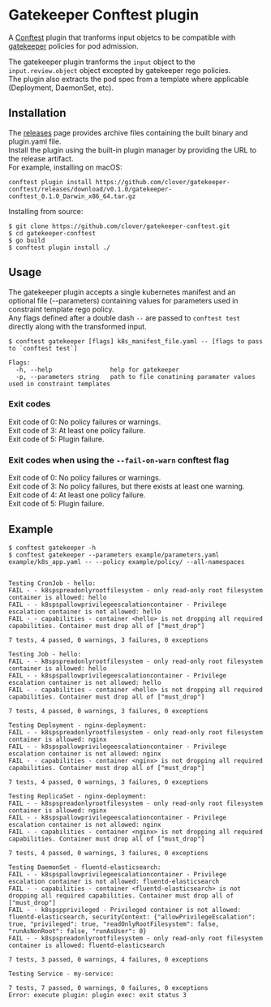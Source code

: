 # Gatekeeper Conftest plugin

A [Conftest](https://conftest.dev/) plugin that tranforms input objetcs to be compatible with [gatekeeper](https://github.com/open-policy-agent/gatekeeper) policies for pod admission.

The gatekeeper plugin tranforms the `input` object to the `input.review.object` object excepted by gatekeeper rego policies.\
The plugin also extracts the pod spec from a template where applicable (Deployment, DaemonSet, etc).

## Installation

The [releases](https://github.com/clover/gatekeeper-conftest/releases) page provides archive files containing the built binary and plugin.yaml file.\
Install the plugin using the built-in plugin manager by providing the URL to the release artifact.\
For example, installing on macOS:

```
conftest plugin install https://github.com/clover/gatekeeper-conftest/releases/download/v0.1.0/gatekeeper-conftest_0.1.0_Darwin_x86_64.tar.gz

```

Installing from source:

```
$ git clone https://github.com/clover/gatekeeper-conftest.git
$ cd gatekeeper-conftest
$ go build
$ conftest plugin install ./
```


## Usage

The gatekeeper plugin accepts a single kubernetes manifest and an optional file (--parameters) containing values for parameters used in constraint template rego policy.\
Any flags defined after a double dash `--` are passed to `conftest test` directly along with the transformed input.

```
$ conftest gatekeeper [flags] k8s_manifest_file.yaml -- [flags to pass to `conftest test`]

Flags:
  -h, --help                help for gatekeeper
  -p, --parameters string   path to file conatining paramater values used in constraint templates
```

### Exit codes
Exit code of 0: No policy failures or warnings.\
Exit code of 3: At least one policy failure.\
Exit code of 5: Plugin failure.

### Exit codes when using the `--fail-on-warn` conftest flag
Exit code of 0: No policy failures or warnings.\
Exit code of 3: No policy failures, but there exists at least one warning.\
Exit code of 4: At least one policy failure.\
Exit code of 5: Plugin failure.


## Example

```
$ conftest gatekeeper -h
$ conftest gatekeeper --parameters example/parameters.yaml example/k8s_app.yaml -- --policy example/policy/ --all-namespaces


Testing CronJob - hello:
FAIL - - k8spspreadonlyrootfilesystem - only read-only root filesystem container is allowed: hello
FAIL - - k8spspallowprivilegeescalationcontainer - Privilege escalation container is not allowed: hello
FAIL - - capabilities - container <hello> is not dropping all required capabilities. Container must drop all of ["must_drop"]

7 tests, 4 passed, 0 warnings, 3 failures, 0 exceptions

Testing Job - hello:
FAIL - - k8spspreadonlyrootfilesystem - only read-only root filesystem container is allowed: hello
FAIL - - k8spspallowprivilegeescalationcontainer - Privilege escalation container is not allowed: hello
FAIL - - capabilities - container <hello> is not dropping all required capabilities. Container must drop all of ["must_drop"]

7 tests, 4 passed, 0 warnings, 3 failures, 0 exceptions

Testing Deployment - nginx-deployment:
FAIL - - k8spspreadonlyrootfilesystem - only read-only root filesystem container is allowed: nginx
FAIL - - k8spspallowprivilegeescalationcontainer - Privilege escalation container is not allowed: nginx
FAIL - - capabilities - container <nginx> is not dropping all required capabilities. Container must drop all of ["must_drop"]

7 tests, 4 passed, 0 warnings, 3 failures, 0 exceptions

Testing ReplicaSet - nginx-deployment:
FAIL - - k8spspreadonlyrootfilesystem - only read-only root filesystem container is allowed: nginx
FAIL - - k8spspallowprivilegeescalationcontainer - Privilege escalation container is not allowed: nginx
FAIL - - capabilities - container <nginx> is not dropping all required capabilities. Container must drop all of ["must_drop"]

7 tests, 4 passed, 0 warnings, 3 failures, 0 exceptions

Testing DaemonSet - fluentd-elasticsearch:
FAIL - - k8spspallowprivilegeescalationcontainer - Privilege escalation container is not allowed: fluentd-elasticsearch
FAIL - - capabilities - container <fluentd-elasticsearch> is not dropping all required capabilities. Container must drop all of ["must_drop"]
FAIL - - k8spspprivileged - Privileged container is not allowed: fluentd-elasticsearch, securityContext: {"allowPrivilegeEscalation": true, "privileged": true, "readOnlyRootFilesystem": false, "runAsNonRoot": false, "runAsUser": 0}
FAIL - - k8spspreadonlyrootfilesystem - only read-only root filesystem container is allowed: fluentd-elasticsearch

7 tests, 3 passed, 0 warnings, 4 failures, 0 exceptions

Testing Service - my-service:

7 tests, 7 passed, 0 warnings, 0 failures, 0 exceptions
Error: execute plugin: plugin exec: exit status 3
```
